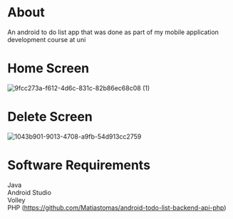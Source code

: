 # **About**

An android to do list app that was done as part of my mobile application development course at uni

# **Home Screen** 

![9fcc273a-f612-4d6c-831c-82b86ec68c08 (1)](https://user-images.githubusercontent.com/16385746/179100983-f3b76c87-a43a-4b21-81cc-c9c26df336d9.png)

# **Delete Screen**

![1043b901-9013-4708-a9fb-54d913cc2759](https://user-images.githubusercontent.com/16385746/179101006-808dcdc5-0428-436f-952e-41cac60eeb1e.png)


# **Software Requirements** 
Java <br/>
Android Studio <br/>
Volley <br/>
PHP (https://github.com/Matiastomas/android-todo-list-backend-api-php)

